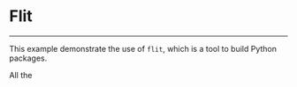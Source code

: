 
# Flit
---

This example demonstrate the use of `flit`, which is a tool to build Python packages.

All the 